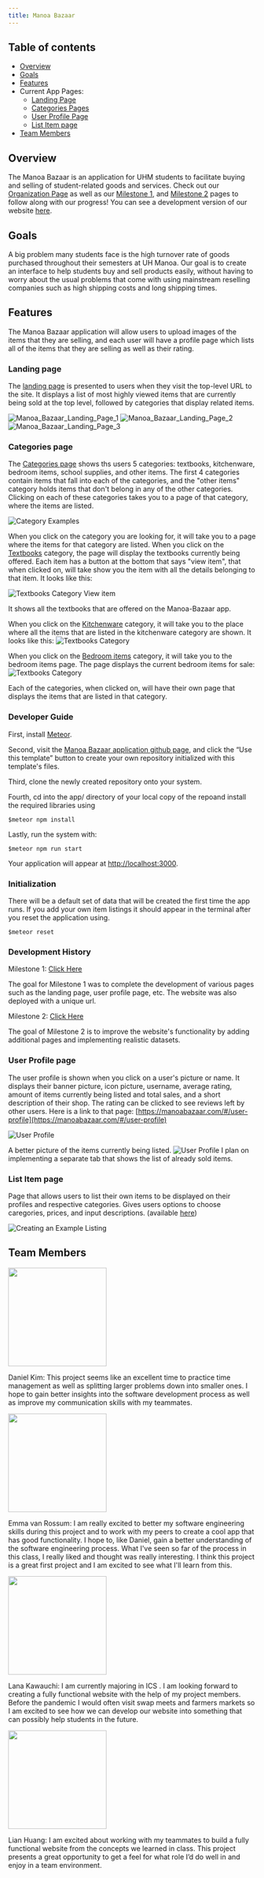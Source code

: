 ```yaml
---
title: Manoa Bazaar
---
```


## Table of contents
* [Overview](#overview)
* [Goals](#goals)
* [Features](#features)
* Current App Pages:
  * [Landing Page](#landing-page)
  * [Categories Pages](#categories-page)
  * [User Profile Page](#user-profile-page)
  * [List Item page](#list-item-page)
* [Team Members](#team-members)

## Overview
The Manoa Bazaar is an application for UHM students to facilitate buying and selling of student-related goods and services. Check out our [Organization Page](https://github.com/manoa-bazaar) as well as our [Milestone 1](https://github.com/manoa-bazaar/manoa-bazaar/projects/1), and [Milestone 2](https://github.com/manoa-bazaar/manoa-bazaar/projects/3) pages to follow along with our progress! You can see a development version of our website [here](https://manoabazaar.com/).

## Goals
A big problem many students face is the high turnover rate of goods purchased throughout their semesters at UH Manoa. Our goal is to create an interface to help students buy and sell products easily, without having to worry about the usual problems that come with using mainstream reselling companies such as high shipping costs and long shipping times.

## Features
The Manoa Bazaar application will allow users to upload images of the items that they are selling, and each user will have a profile page which lists all of the items that they are selling as well as their rating.

### Landing page  
The [landing page](https://manoabazaar.com/) is presented to users when they visit the top-level URL to the site.
It displays a list of most highly viewed items that are currently being sold at the top level, followed by categories that display related items.

![Manoa_Bazaar_Landing_Page_1](mockup-pictures/Manoa_Bazaar_Landing_Page_1.jpeg)
![Manoa_Bazaar_Landing_Page_2](mockup-pictures/Manoa_Bazaar_Landing_Page_2.jpeg)
![Manoa_Bazaar_Landing_Page_3](mockup-pictures/Manoa_Bazaar_Landing_Page_3.jpeg)
### Categories page 
The [Categories page](https://manoabazaar.com/#/categories) shows ths users 5 categories: textbooks, kitchenware, bedroom items, school supplies, and other items. The first 4 categories contain items that fall into each of the categories, and the "other items" category holds items that don't belong in any of the other categories. Clicking on each of these categories takes you to a page of that category, where the items are listed. 

![Category Examples](mockup-pictures/categoriespage-updated.png)

When you click on the category you are looking for, it will take you to a page where the items for that category are listed. When you click on the [Textbooks](https://manoabazaar.com/#/textbooks) category, the page will display the textbooks currently being offered. Each item has a button at the bottom that says "view item", that when clicked on, will take show you the item with all the details belonging to that item. It looks like this:

![Textbooks Category View item](mockup-pictures/category-page-view.png)

It shows all the textbooks that are offered on the Manoa-Bazaar app. 

When you click on the [Kitchenware](https://manoabazaar.com/#/kitchenware) category, it will take you to the place where all the items that are listed in the kitchenware category are shown. It looks like this:
![Textbooks Category](mockup-pictures/kitchenware-page.png)

When you click on the [Bedroom items](https://manoabazaar.com/#/bedroom) category, it will take you to the bedroom items page. The page displays the current bedroom items for sale:
![Textbooks Category](mockup-pictures/bedroomitems-page.png)

Each of the categories, when clicked on, will have their own page that displays the items that are listed in that category.

### Developer Guide
First, install [Meteor](https://www.meteor.com/install).

Second, visit the [Manoa Bazaar application github page](https://github.com/manoa-bazaar/manoa-bazaar), and click the “Use this template” button to create your own repository initialized with this template's files.

Third, clone the newly created repository onto your system.

Fourth, cd into the app/ directory of your local copy of the repoand install the required libraries using

```
$meteor npm install
```
Lastly, run the system with:

```
$meteor npm run start
```
Your application will appear at [http://localhost:3000](http://localhost:3000).

### Initialization
There will be a default set of data that will be created the first time the app runs. 
If you add your own item listings it should appear in the terminal after you reset the application using.
```
$meteor reset
```

### Development History 
Milestone 1: [Click Here](https://github.com/manoa-bazaar/manoa-bazaar/projects/1)

The goal for Milestone 1 was to complete the development of various pages such as the landing page, user profile page, etc. The website was also deployed with a unique url.

Milestone 2: [Click Here](https://github.com/manoa-bazaar/manoa-bazaar/projects/3)

The goal of Milestone 2 is to improve the website's functionality by adding additional pages and implementing realistic datasets. 

### User Profile page  
The user profile is shown when you click on a user's picture or name. It displays their banner picture, icon picture, username, average rating, amount of items currently being listed and total sales, and a short description of their shop. The rating can be clicked to see reviews left by other users. Here is a link to that page: [https://manoabazaar.com/#/user-profile](https://manoabazaar.com/#/user-profile)

![User Profile](mockup-pictures/user-profile-mock-1.png)

A better picture of the items currently being listed.
![User Profile](mockup-pictures/user-profile-mock-2.png)
I plan on implementing a separate tab that shows the list of already sold items.

### List Item page 
Page that allows users to list their own items to be displayed on their profiles and respective categories. 
Gives users options to choose caregories, prices, and input descriptions. 
(available [here](https://manoabazaar.com/#/add))

![Creating an Example Listing](mockup-pictures/create-item-listing.png)

## Team Members
<img src="https://avatars2.githubusercontent.com/u/70424200?s=460&u=78fa4d13c46fa5000026c3dc1d8147890934ff8b&v=4" width="200">

Daniel Kim:
This project seems like an excellent time to practice time management as well as splitting larger problems down into smaller ones. I hope to gain better insights into the software development process as well as improve my communication skills with my teammates. 

<img src="https://avatars3.githubusercontent.com/u/70546449?s=460&u=3ed8f860ad375ed8023b0788feb719d76230a787&v=4" width="200">

Emma van Rossum: 
I am really excited to better my software engineering skills during this project and to work with my peers to create a cool app that has good functionality. I hope to, like Daniel, gain a better understanding of the software engineering process. What I've seen so far of the process in this class, I really liked and thought was really interesting. I think this project is a great first project and I am excited to see what I'll learn from this. 

<img src="https://avatars1.githubusercontent.com/u/59942681?s=400&u=5385a63576924fa39d204fa624b6a152e9201ad5&v=4" width="200">

Lana Kawauchi:
I am currently majoring in ICS . I am looking forward to creating a fully functional website with the help of my project members. Before the pandemic I would often visit swap meets and farmers markets so I am excited to see how we can develop our website into something that can possibly help students in the future. 

<img src="https://avatars1.githubusercontent.com/u/34012125?s=400&u=8591666b03cf1017302a1898dd88ee57817aa37a&v=4" width="200">

Lian Huang:
I am excited about working with my teammates to build a fully functional website from the concepts we learned in class. This project presents a great opportunity to get a feel for what role I’d do well in and enjoy in a team environment. 


